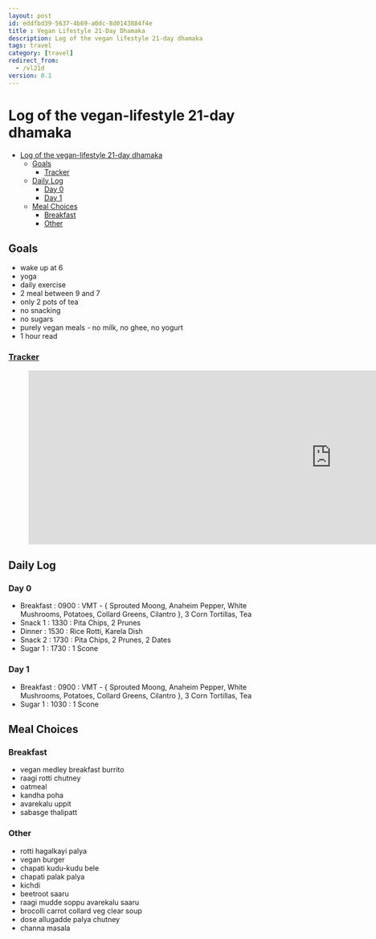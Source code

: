 ```yaml
---
layout: post
id: eddfbd39-5637-4b69-a0dc-8d0143884f4e 
title : Vegan Lifestyle 21-Day Dhamaka 
description: Log of the vegan lifestyle 21-day dhamaka 
tags: travel 
category: [travel]
redirect_from:
  - /vl21d
version: 0.1
---
```


# Log of the vegan-lifestyle 21-day dhamaka

- [Log of the vegan-lifestyle 21-day dhamaka](#log-of-the-vegan-lifestyle-21-day-dhamaka)
  - [Goals](#goals)
    - [Tracker](#tracker)
  - [Daily Log](#daily-log)
    - [Day 0](#day-0)
    - [Day 1](#day-1)
  - [Meal Choices](#meal-choices)
    - [Breakfast](#breakfast)
    - [Other](#other)

## Goals

- wake up at 6
- yoga
- daily exercise
- 2 meal between 9 and 7
- only 2 pots of tea
- no snacking
- no sugars
- purely vegan meals - no milk, no ghee, no yogurt
- 1 hour read

### [Tracker](https://1drv.ms/x/s!Au4_6JRfzLRRniL3nRm8q1VIjcoc?e=rKmeJC)

<!-- Foo -->
<figure class="iframe_container">
  <iframe src="https://onedrive.live.com/embed?cid=51B4CC5F94E83FEE&resid=51B4CC5F94E83FEE%213874&authkey=ANSvj04yb1PlRr4&em=2" width="1206" height="346" frameborder="0" scrolling="no">
  </iframe>
</figure>
<!-- Foo -->

## Daily Log

### Day 0
- Breakfast : 0900 : VMT - { Sprouted Moong, Anaheim Pepper, White Mushrooms, Potatoes, Collard Greens, Cilantro }, 3 Corn Tortillas, Tea
- Snack 1 : 1330 : Pita Chips, 2 Prunes
- Dinner : 1530 : Rice Rotti, Karela Dish
- Snack 2 : 1730 : Pita Chips, 2 Prunes, 2 Dates
- Sugar 1 : 1730 : 1 Scone

### Day 1
- Breakfast : 0900 : VMT - { Sprouted Moong, Anaheim Pepper, White Mushrooms, Potatoes, Collard Greens, Cilantro }, 3 Corn Tortillas, Tea
- Sugar 1 : 1030 : 1 Scone

## Meal Choices

### Breakfast
 - vegan medley breakfast burrito
 - raagi rotti chutney
 - oatmeal
 - kandha poha
 - avarekalu uppit
 - sabasge thalipatt

### Other
 - rotti hagalkayi palya
 - vegan burger
 - chapati kudu-kudu bele
 - chapati palak palya
 - kichdi
 - beetroot saaru
 - raagi mudde soppu avarekalu saaru
 - brocolli carrot collard veg clear soup
 - dose allugadde palya chutney
 - channa masala